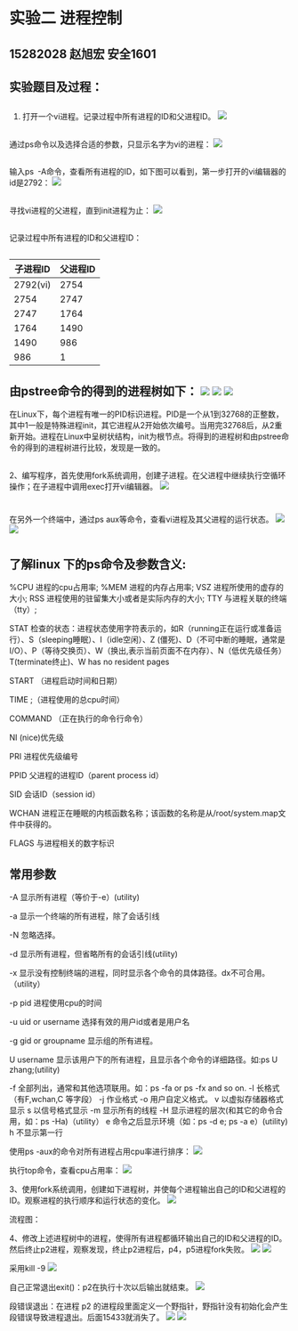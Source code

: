 实验二 进程控制
====
15282028  赵旭宏  安全1601
-
实验题目及过程：
-----
##
1. 打开一个vi进程。记录过程中所有进程的ID和父进程ID。
![](https://github.com/ZhaoTingxuan/zhaoxuhong/blob/master/15282028_lab2/img/1.png)
##
通过ps命令以及选择合适的参数，只显示名字为vi的进程：
![](https://github.com/ZhaoTingxuan/zhaoxuhong/blob/master/15282028_lab2/img/2.png)
##
输入ps -A命令，查看所有进程的ID，如下图可以看到，第一步打开的vi编辑器的id是2792：
![](https://github.com/ZhaoTingxuan/zhaoxuhong/blob/master/15282028_lab2/img/3.png)
##
寻找vi进程的父进程，直到init进程为止：
![](https://github.com/ZhaoTingxuan/zhaoxuhong/blob/master/15282028_lab2/img/4.png)
##
记录过程中所有进程的ID和父进程ID：
##
子进程ID|父进程ID
---------|---------
2792(vi) |       2754
2754     |       2747
2747     |       1764
1764     |       1490
1490     |        986
986      |         1
##
由pstree命令的得到的进程树如下：
![](https://github.com/ZhaoTingxuan/zhaoxuhong/blob/master/15282028_lab2/img/5.png)
![](https://github.com/ZhaoTingxuan/zhaoxuhong/blob/master/15282028_lab2/img/6.png)
![](https://github.com/ZhaoTingxuan/zhaoxuhong/blob/master/15282028_lab2/img/7.png)
-----
在Linux下，每个进程有唯一的PID标识进程。PID是一个从1到32768的正整数，其中1一般是特殊进程init，其它进程从2开始依次编号。当用完32768后，从2重新开始。进程在Linux中呈树状结构，init为根节点。将得到的进程树和由pstree命令的得到的进程树进行比较，发现是一致的。
##
2、编写程序，首先使用fork系统调用，创建子进程。在父进程中继续执行空循环操作；在子进程中调用exec打开vi编辑器。
![](https://github.com/ZhaoTingxuan/zhaoxuhong/blob/master/15282028_lab2/img/8.png)
#
在另外一个终端中，通过ps aux等命令，查看vi进程及其父进程的运行状态。
![](https://github.com/ZhaoTingxuan/zhaoxuhong/blob/master/15282028_lab2/img/9.png)
![](https://github.com/ZhaoTingxuan/zhaoxuhong/blob/master/15282028_lab2/img/10.png)
#
了解linux 下的ps命令及参数含义:
-
%CPU 进程的cpu占用率;
%MEM 进程的内存占用率;
VSZ 进程所使用的虚存的大小;
RSS 进程使用的驻留集大小或者是实际内存的大小;
TTY 与进程关联的终端（tty）;

STAT 检查的状态：进程状态使用字符表示的，如R（running正在运行或准备运行）、S（sleeping睡眠）、I（idle空闲）、Z (僵死)、D（不可中断的睡眠，通常是I/O）、P（等待交换页）、W（换出,表示当前页面不在内存）、N（低优先级任务）T(terminate终止)、W has no resident pages

START （进程启动时间和日期）

TIME ;（进程使用的总cpu时间）

COMMAND （正在执行的命令行命令）

NI (nice)优先级

PRI 进程优先级编号

PPID 父进程的进程ID（parent process id）

SID 会话ID（session id）

WCHAN 进程正在睡眠的内核函数名称；该函数的名称是从/root/system.map文件中获得的。

FLAGS 与进程相关的数字标识
##
常用参数
-
-A 显示所有进程（等价于-e）(utility)

-a 显示一个终端的所有进程，除了会话引线

-N 忽略选择。

-d 显示所有进程，但省略所有的会话引线(utility)

-x 显示没有控制终端的进程，同时显示各个命令的具体路径。dx不可合用。（utility）

-p pid 进程使用cpu的时间

-u uid or username 选择有效的用户id或者是用户名

-g gid or groupname 显示组的所有进程。

U username 显示该用户下的所有进程，且显示各个命令的详细路径。如:ps U zhang;(utility)

-f 全部列出，通常和其他选项联用。如：ps -fa or ps -fx and so on.
-l 长格式（有F,wchan,C 等字段）
-j 作业格式
-o 用户自定义格式。
v 以虚拟存储器格式显示
s 以信号格式显示
-m 显示所有的线程
-H 显示进程的层次(和其它的命令合用，如：ps -Ha)（utility）
e 命令之后显示环境（如：ps -d e; ps -a e）(utility)
h 不显示第一行

使用ps -aux的命令对所有进程占用cpu率进行排序：
![](https://github.com/ZhaoTingxuan/zhaoxuhong/blob/master/15282028_lab2/img/11.png)

执行top命令，查看cpu占用率：
![](https://github.com/ZhaoTingxuan/zhaoxuhong/blob/master/15282028_lab2/img/12.png)

3、使用fork系统调用，创建如下进程树，并使每个进程输出自己的ID和父进程的ID。观察进程的执行顺序和运行状态的变化。
![](https://github.com/ZhaoTingxuan/zhaoxuhong/blob/master/15282028_lab2/img/13.png)

流程图：

4、修改上述进程树中的进程，使得所有进程都循环输出自己的ID和父进程的ID。然后终止p2进程，观察发现，终止p2进程后，p4，p5进程fork失败。
![](https://github.com/ZhaoTingxuan/zhaoxuhong/blob/master/15282028_lab2/img/14.png)
![](https://github.com/ZhaoTingxuan/zhaoxuhong/blob/master/15282028_lab2/img/15.png)

采用kill -9
![](https://github.com/ZhaoTingxuan/zhaoxuhong/blob/master/15282028_lab2/img/16.png)

自己正常退出exit()：p2在执行十次以后输出就结束。
![](https://github.com/ZhaoTingxuan/zhaoxuhong/blob/master/15282028_lab2/img/17.png)

段错误退出：在进程 p2 的进程段里面定义一个野指针，野指针没有初始化会产生段错误导致进程退出。后面15433就消失了。
![](https://github.com/ZhaoTingxuan/zhaoxuhong/blob/master/15282028_lab2/img/18.png)
![](https://github.com/ZhaoTingxuan/zhaoxuhong/blob/master/15282028_lab2/img/19.png)
